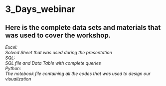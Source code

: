 # 3_Days_webinar
## **Here is the complete data sets and materials that was used to cover the workshop.**<br>
*Excel:<br>
Solved Sheet that was used during the presentation<br>
SQL:<br>
SQL file and Data Table with complete queries<br>
Python:<br>
The notebook file containing all the codes that was used to design our visualization*
